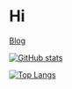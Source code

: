# Hi

[Blog](https://github.com/conradbkay)

[![GitHub stats](https://github-readme-stats.vercel.app/api?username=conradbkay&count_private=true)](https://github.com/conradbkay)

[![Top Langs](https://github-readme-stats.vercel.app/api/top-langs/?username=conradbkay&count_private=true)](https://github.com/conradbkay)

